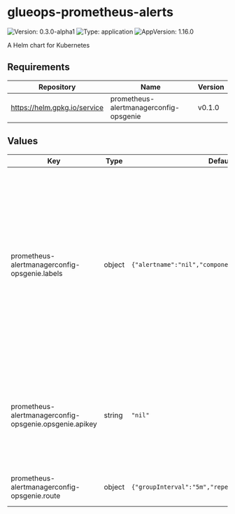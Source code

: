 # glueops-prometheus-alerts

![Version: 0.3.0-alpha1](https://img.shields.io/badge/Version-0.3.0--alpha1-informational?style=flat-square) ![Type: application](https://img.shields.io/badge/Type-application-informational?style=flat-square) ![AppVersion: 1.16.0](https://img.shields.io/badge/AppVersion-1.16.0-informational?style=flat-square)

A Helm chart for Kubernetes

## Requirements

| Repository | Name | Version |
|------------|------|---------|
| https://helm.gpkg.io/service | prometheus-alertmanagerconfig-opsgenie | v0.1.0 |

## Values

| Key | Type | Default | Description |
|-----|------|---------|-------------|
| prometheus-alertmanagerconfig-opsgenie.labels | object | `{"alertname":"nil","component":"nil","team":"nil"}` | These labels are additional filters you can use to keep these notifications for one particular team, component, or alert. Note: you must set the same filters (with the exception of alertname) on the alert definition itself. The alert definition is also refered to as the prometheusrule. |
| prometheus-alertmanagerconfig-opsgenie.opsgenie.apikey | string | `"nil"` | Leave this value as `nil` if you provided a `vault_path`. Otherwise, this value must be set. You CANNOT have a `vault_path` and `opsgenie.apikey` defined at the same time. |
| prometheus-alertmanagerconfig-opsgenie.route | object | `{"groupInterval":"5m","repeatInterval":"5m"}` | Amount of time to fire an alert again after the first one is sent. |
